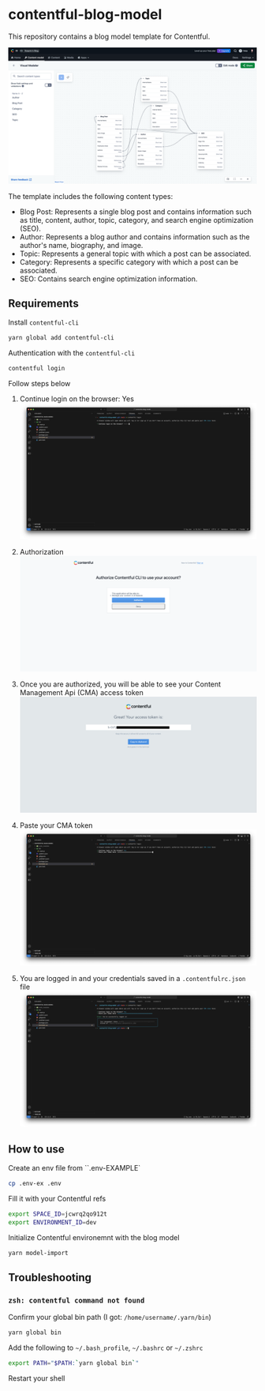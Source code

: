 # contentful-blog-model

This repository contains a blog model template for Contentful.

![blog-model](./docs/0-the-blog-model.png)

The template includes the following content types:

- Blog Post: Represents a single blog post and contains information such as title, content, author, topic, category, and search engine optimization (SEO).
- Author: Represents a blog author and contains information such as the author's name, biography, and image.
- Topic: Represents a general topic with which a post can be associated.
- Category: Represents a specific category with which a post can be associated.
- SEO: Contains search engine optimization information.

## Requirements

Install `contentful-cli`

```bash
yarn global add contentful-cli
```

Authentication with the `contentful-cli`

```bash
contentful login
```

Follow steps below

1. Continue login on the browser: Yes
   ![login-on-the-browser](./docs/1-login-on-the-browser.png)

2. Authorization
   ![authorization](./docs/2-authorization.png)

3. Once you are authorized, you will be able to see your Content Management Api (CMA) access token
   ![authorized](./docs/3-authorized.png)

4. Paste your CMA token
   ![paste-cma-token](./docs/4-paste-cma-token.png)

5. You are logged in and your credentials saved in a `.contentfulrc.json` file
   ![logged-in](./docs/5-logged-in.png)

## How to use

Create an env file from ``.env-EXAMPLE`

```bash
cp .env-ex .env
```

Fill it with your Contentful refs

```bash
export SPACE_ID=jcwrq2qo912t
export ENVIRONMENT_ID=dev
```

Initialize Contentful environemnt with the blog model

```bash
yarn model-import
```

## Troubleshooting

### `zsh: contentful command not found`

Confirm your global bin path (I got: `/home/username/.yarn/bin`)

```bash
yarn global bin
```

Add the following to `~/.bash_profile`, `~/.bashrc` or `~/.zshrc`

```bash
export PATH="$PATH:`yarn global bin`"
```

Restart your shell
